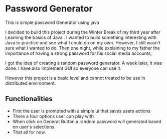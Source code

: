
# Password Generator
This is simple password Generator using java

I decided to build this project during the Winter Break of my third year after 
Learning the basics of Java . I wanted to build something interesting with Java
to practice and see what I could do on my own. However, I still wasn't sure what
I wanted to do. Then one night, while explaining to my father the importance of
having a strong password for his social media accounts,

I got the idea of creating
a random password generator. A week later, it was done.
I have also implement GUI so everyone can  use it.

However this project is a basic level and cannot treated to be use in distributed environment.






## Functionalities

- First the user is prompted with a simple ui that saves users actions
- There a four options user can play with
- When click on Generat Button a random password will generated based on user's selections.
- That all for now.

